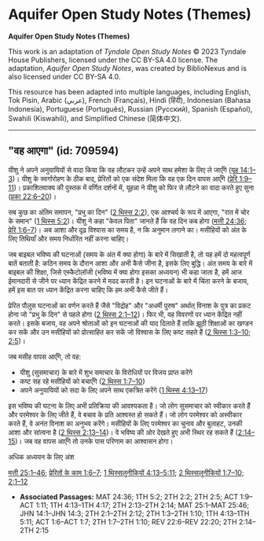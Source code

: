 # Aquifer Open Study Notes (Themes)

**Aquifer Open Study Notes (Themes)**

This work is an adaptation of *Tyndale Open Study Notes* © 2023 Tyndale House Publishers, licensed under the CC BY\-SA 4\.0 license. The adaptation, *Aquifer Open Study Notes*, was created by BiblioNexus and is also licensed under CC BY\-SA 4\.0\.

This resource has been adapted into multiple languages, including English, Tok Pisin, Arabic (عربي), French (Français), Hindi (हिंदी), Indonesian (Bahasa Indonesia), Portuguese (Português), Russian (Русский), Spanish (Español), Swahili (Kiswahili), and Simplified Chinese (简体中文).



--------------------------------

## "वह आएगा" (id: 709594)

यीशु ने अपने अनुयायियों से वादा किया कि वह लौटकर उन्हें अपने साथ हमेशा के लिए ले जाएँगे ([यूह 14:1–3](https://ref.ly/John14:1-John14:3))। यीशु के स्वर्गारोहण के ठीक बाद, प्रेरितों को एक संदेश मिला कि वह एक दिन वापस आएँगे ([प्रेरि 1:9–11](https://ref.ly/Acts1:9-Acts1:11))। प्रकाशितवाक्य की पुस्तक में वर्णित दर्शनों में, यूहन्ना ने यीशु को फिर से लौटने का वादा करते हुए सुना ([प्रका 22:6–20](https://ref.ly/Rev22:6-Rev22:20))। 

सब कुछ का अंतिम समापन, "प्रभु का दिन" ([2 थिस्स 2:2](https://ref.ly/2Thess2:2)), एक आश्चर्य के रूप में आएगा, "रात में चोर के समान" ([1 थिस्स 5:2](https://ref.ly/1Thess5:2))। यीशु ने कहा "केवल पिता" जानते हैं कि वह दिन कब होगा ([मत्ती 24:36](https://ref.ly/Matt24:36); [प्रेरि 1:6–7](https://ref.ly/Acts1:6-Acts1:7))। अब आशा और दृढ़ विश्वास का समय है, न कि अनुमान लगाने का। मसीहियों को अंत के लिए तिथियाँ और समय निर्धारित नहीं करना चाहिए।

जब बाइबल भविष्य की घटनाओं (समय के अंत में क्या होगा) के बारे में सिखाती है, तो यह हमें दो महत्वपूर्ण बातें बताती है: कठिन समय के दौरान आशा और अभी कैसे जीना है, इसके लिए बुद्धि। अंत समय के बारे में बाइबल की शिक्षा, जिसे एस्कैटोलॉजी (भविष्य में क्या होगा इसका अध्ययन) भी कहा जाता है, हमें आज ईमानदारी से जीने पर ध्यान केंद्रित करने में मदद करती है। इन घटनाओं के बारे में चिंता करने के बजाय, हमें इस बात पर ध्यान केंद्रित करना चाहिए कि हम अभी कैसे जीते हैं।

प्रेरित पौलुस घटनाओं का वर्णन करते हैं जैसे "विद्रोह" और "अधर्मी पुरुष" अर्थात् विनाश के पुत्र का प्रकट होना जो "प्रभु के दिन" से पहले होगा ([2 थिस्स 2:1–12](https://ref.ly/2Thess2:1-2Thess2:12))। फिर भी, वह विवरणों पर ध्यान केंद्रित नहीं करते। इसके बजाय, वह अपने श्रोताओं को इन घटनाओं की याद दिलाते हैं ताकि झूठी शिक्षाओं का खण्डन कर सकें और उन मसीहियों को प्रोत्साहित कर सकें जो विश्वास के लिए कष्ट सहते हैं ([2 थिस्स 1:3–10](https://ref.ly/2Thess1:3-2Thess1:10); [2:5](https://ref.ly/2Thess2:5))।

जब मसीह वापस आएँगे, तो वह:

* यीशु (सुसमाचार) के बारे में शुभ समाचार के विरोधियों पर विजय प्राप्त करेंगे
* कष्ट सह रहे मसीहियों को बचाएँगे ([2 थिस्स 1:7–10](https://ref.ly/2Thess1:7-2Thess1:10))
* अपने अनुयायियों को सदा के लिए अपने साथ एकत्रित करेंगे ([1 थिस्स 4:13–17](https://ref.ly/1Thess4:13-1Thess4:17))

इस भविष्य की घटना के लिए अभी प्रतिक्रिया की आवश्यकता है। जो लोग सुसमाचार को स्वीकार करते हैं और परमेश्वर के लिए जीते हैं, वे बचाव के प्रति आश्वस्त हो सकते हैं। जो लोग परमेश्वर को अस्वीकार करते हैं, वे अनंत विनाश का अनुभव करेंगे। मसीहियों के लिए परमेश्वर का चुनाव और बुलाहट, उनकी आशा और सांत्वना है ([2 थिस्स 2:13–14](https://ref.ly/2Thess2:13-2Thess2:14))। वे भविष्य की ओर देखते हुए अभी स्थिर रह सकते हैं ([2:14–15](https://ref.ly/2Thess2:14-2Thess2:15))। जब वह वापस आएँगे तो उनके पास परिणाम का आश्वासन होगा।

अधिक अध्ययन के लिए अंश

[मत्ती 25:1–46](https://ref.ly/Matt25:1-Matt25:46); [प्रेरितों के काम 1:6–7](https://ref.ly/Acts1:6-Acts1:7); [1 थिस्सलुनीकियों 4:13–5:11](https://ref.ly/1Thess4:13-1Thess5:11); [2 थिस्सलुनीकियों 1:7–10](https://ref.ly/2Thess1:7-2Thess1:10); [2:1–12](https://ref.ly/2Thess2:1-2Thess2:12)

* **Associated Passages:** MAT 24:36; 1TH 5:2; 2TH 2:2; 2TH 2:5; ACT 1:9–ACT 1:11; 1TH 4:13–1TH 4:17; 2TH 2:13–2TH 2:14; MAT 25:1–MAT 25:46; JHN 14:1–JHN 14:3; 2TH 2:1–2TH 2:12; 2TH 1:3–2TH 1:10; 1TH 4:13–1TH 5:11; ACT 1:6–ACT 1:7; 2TH 1:7–2TH 1:10; REV 22:6–REV 22:20; 2TH 2:14–2TH 2:15

